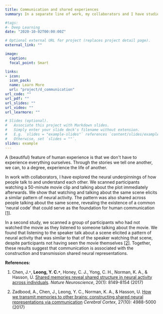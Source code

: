 ```yaml
---
title: Communication and shared experiences
summary: In a separate line of work, my collaborators and I have studied the neural bases of human communication. We found that (1) experiencing, (2) talking about and (3) listening to a verbal description of an event elicits shared patterns of neural activity across individuals. The fidelity of this neural pattern correlated with communication success. These results suggest that communication is associated with the construction of shared neural representations.

#tags:
#- Deep Learning
date: "2020-10-02T00:00:00Z"

# Optional external URL for project (replaces project detail page).
external_link: ""

image:
  caption: 
  focal_point: Smart

links:
- icon:
  icon_pack: 
  name: Learn More
  url: "project/d_communication"
url_code: ""
url_pdf: ""
url_slides: ""
url_video: ""
url_learmore: ""

# Slides (optional).
#   Associate this project with Markdown slides.
#   Simply enter your slide deck's filename without extension.
#   E.g. `slides = "example-slides"` references `content/slides/example-slides.md`.
#   Otherwise, set `slides = ""`.
slides: example
---
```


A (beautiful) feature of human experience is that we don't have to experience everything ourselves. Through the stories we tell one another, we can, to a degree, experience the life of another. 

In work with collaborators, I have explored the neural underpinnings of how people talk to and understand each other. We scanned participants watching a 50-minute movie clip and talking about the plot immediately afterwards. We show that watching and talking about the same scene elicits a similar pattern of neural activity. The pattern was also shared across people talking about the same scene, revealing the existence of a common 'neural code' that could serve as the foundation for human communication <a href="https://www.nature.com/articles/nn.4450" target="_blank">[1]</a>. 

In a second study, we scanned a group of participants who had not watched the movie as they listened to someone talking about the movie. We found that listening to the speaker talk about a scene elicited a pattern of neural activity that was similar to that of the speaker watching that scene, despite participants not having seen the movie themselves <a href="https://academic.oup.com/cercor/article/27/10/4988/4080827" target="_blank">[2]</a>. Together, these results suggest that communication is associated with the construction and transmission shared neural representations.

**References:**   
1. Chen, J.`*`, **Leong, Y. C.`*`**, Honey, C. J., Yong, C. H., Norman, K. A., & Hasson, U. <a href="https://www.nature.com/articles/nn.4450" target="_blank">Shared memories reveal shared structure in neural activity across individuals</a>. *Nature Neuroscience*, 20(1): 8149-8154 (2017)  


2. Zadbood, A., Chen, J., Leong, Y. C., Norman, K. A., & Hasson, U. <a href="https://academic.oup.com/cercor/article/27/10/4988/4080827" target="_blank">How we transmit memories to other brains: constructing shared neural representations via communication</a> *Cerebral Cortex*, 27(10): 4988-5000 (2017)
